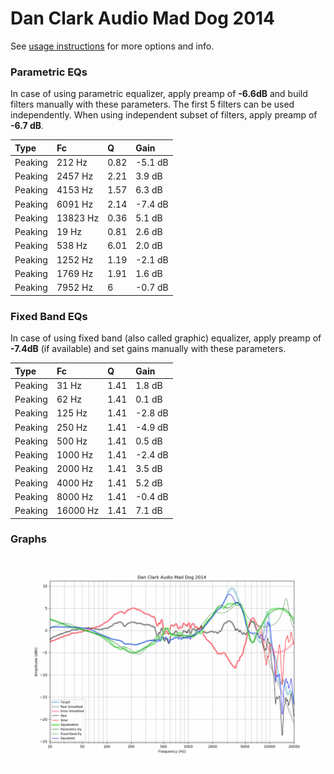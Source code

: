 # Dan Clark Audio Mad Dog 2014
See [usage instructions](https://github.com/jaakkopasanen/AutoEq#usage) for more options and info.

### Parametric EQs
In case of using parametric equalizer, apply preamp of **-6.6dB** and build filters manually
with these parameters. The first 5 filters can be used independently.
When using independent subset of filters, apply preamp of **-6.7 dB**.

| Type    | Fc       |    Q | Gain    |
|:--------|:---------|:-----|:--------|
| Peaking | 212 Hz   | 0.82 | -5.1 dB |
| Peaking | 2457 Hz  | 2.21 | 3.9 dB  |
| Peaking | 4153 Hz  | 1.57 | 6.3 dB  |
| Peaking | 6091 Hz  | 2.14 | -7.4 dB |
| Peaking | 13823 Hz | 0.36 | 5.1 dB  |
| Peaking | 19 Hz    | 0.81 | 2.6 dB  |
| Peaking | 538 Hz   | 6.01 | 2.0 dB  |
| Peaking | 1252 Hz  | 1.19 | -2.1 dB |
| Peaking | 1769 Hz  | 1.91 | 1.6 dB  |
| Peaking | 7952 Hz  | 6    | -0.7 dB |

### Fixed Band EQs
In case of using fixed band (also called graphic) equalizer, apply preamp of **-7.4dB**
(if available) and set gains manually with these parameters.

| Type    | Fc       |    Q | Gain    |
|:--------|:---------|:-----|:--------|
| Peaking | 31 Hz    | 1.41 | 1.8 dB  |
| Peaking | 62 Hz    | 1.41 | 0.1 dB  |
| Peaking | 125 Hz   | 1.41 | -2.8 dB |
| Peaking | 250 Hz   | 1.41 | -4.9 dB |
| Peaking | 500 Hz   | 1.41 | 0.5 dB  |
| Peaking | 1000 Hz  | 1.41 | -2.4 dB |
| Peaking | 2000 Hz  | 1.41 | 3.5 dB  |
| Peaking | 4000 Hz  | 1.41 | 5.2 dB  |
| Peaking | 8000 Hz  | 1.41 | -0.4 dB |
| Peaking | 16000 Hz | 1.41 | 7.1 dB  |

### Graphs
![](./Dan%20Clark%20Audio%20Mad%20Dog%202014.png)
